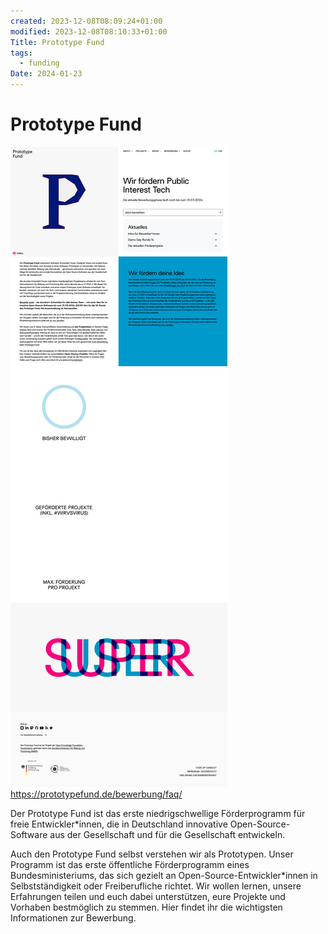 ```yaml
---
created: 2023-12-08T08:09:24+01:00
modified: 2023-12-08T08:10:33+01:00
Title: Prototype Fund
tags:
  - funding
Date: 2024-01-23
---
```


# Prototype Fund
![](_asset/2023-12-08_PrototypeFund_image_1.png)
https://prototypefund.de/bewerbung/faq/

Der Prototype Fund ist das erste niedrigschwellige Förderprogramm für freie Entwickler*innen, die in Deutschland innovative Open-Source-Software aus der Gesellschaft und für die Gesellschaft entwickeln.

Auch den Prototype Fund selbst verstehen wir als Prototypen. Unser Programm ist das erste öffentliche Förderprogramm eines Bundesministeriums, das sich gezielt an Open-Source-Entwickler*innen in Selbstständigkeit oder Freiberufliche richtet. Wir wollen lernen, unsere Erfahrungen teilen und euch dabei unterstützen, eure Projekte und Vorhaben bestmöglich zu stemmen. Hier findet ihr die wichtigsten Informationen zur Bewerbung.
